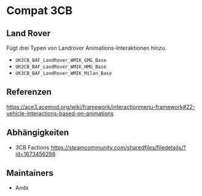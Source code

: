 # Compat 3CB

## Land Rover

Fügt drei Typen von Landrover Animations-Interaktionen hinzu.

- `UK3CB_BAF_LandRover_WMIK_GMG_Base`
- `UK3CB_BAF_LandRover_WMIK_HMG_Base`
- `UK3CB_BAF_LandRover_WMIK_Milan_Base`

## Referenzen

<https://ace3.acemod.org/wiki/framework/interactionmenu-framework#22-vehicle-interactions-based-on-animations>

## Abhängigkeiten

- 3CB Factions <https://steamcommunity.com/sharedfiles/filedetails/?id=1673456286>

## Maintainers

- Andx
